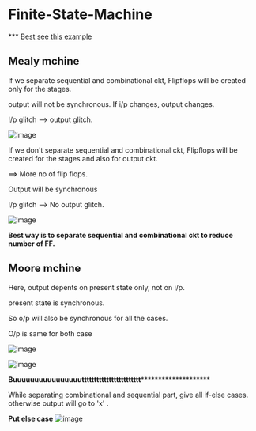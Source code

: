 # Finite-State-Machine

*** [Best see this example](https://github.com/Sourav365/SPI_Protocol_for_FPGA/blob/main/rtl_code/spi_control.v)

## Mealy mchine

If we separate sequential and combinational ckt, Flipflops will be created only for the stages.

output will not be synchronous. If i/p changes, output changes. 

I/p glitch --> output glitch.

![image](https://github.com/Sourav365/Finite-State-Machine/assets/49667585/9055eceb-fef9-44e9-98ad-87b8e23ef017)


If we don't separate sequential and combinational ckt, Flipflops will be created for the stages and also for output ckt.

==> More no of flip flops.

Output will be synchronous

I/p glitch --> No output glitch.

![image](https://github.com/Sourav365/Finite-State-Machine/assets/49667585/37539262-4c99-4c69-a88f-391772abf5f7)


**Best way is to separate sequential and combinational ckt to reduce number of FF.**

## Moore mchine

Here, output depents on present state only, not on i/p.

present state is synchronous.

So o/p will also be synchronous for all the cases.

O/p is same for both case

![image](https://github.com/Sourav365/Finite-State-Machine/assets/49667585/5b94b92f-d065-467a-a2c9-5cf356de1a37)

![image](https://github.com/Sourav365/Finite-State-Machine/assets/49667585/8474b0f8-4616-4714-9c39-2bc96d68c1c7)


********************Buuuuuuuuuuuuuuuutttttttttttttttttttttttt****************************************

While separating combinational and sequential part, give all if-else cases. otherwise output will go to 'x' .

**Put else case**
![image](https://github.com/Sourav365/Finite-State-Machine/assets/49667585/46b79678-7b9a-499c-9b54-37edec7e5624)
